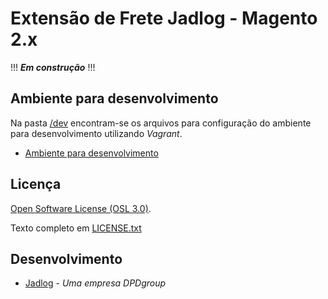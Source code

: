 [//]: # (To view this file use: python -m pip install --user grip; python -m grip -b "README.md")
[//]: # (https://github.com/settings/tokens)
[//]: # (vim ~/.grip/settings.py)
[//]: # (PASSWORD = 'YOUR-ACCESS-TOKEN')
[//]: # (https://github.com/naokazuterada/MarkdownTOC)
[//]: # (Many thanks to silentcast for animated gif generation: ppa:sethj/silentcast)
# Extensão de Frete Jadlog - Magento 2.x

!!! _**Em construção**_ !!!

## Ambiente para desenvolvimento
Na pasta [/dev](/dev) encontram-se os arquivos para configuração do ambiente para desenvolvimento utilizando *Vagrant*.

* [Ambiente para desenvolvimento](/dev/README.md)

## Licença

[Open Software License (OSL 3.0)](https://opensource.org/licenses/osl-3.0.php). 

Texto completo em [LICENSE.txt](LICENSE.txt) 

## Desenvolvimento
* [Jadlog](http://www.jadlog.com.br) - *Uma empresa DPDgroup*
